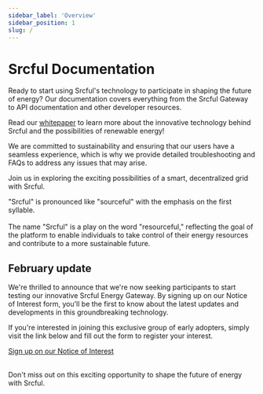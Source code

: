```yaml
---
sidebar_label: 'Overview'
sidebar_position: 1
slug: /
---
```


# Srcful Documentation

Ready to start using Srcful's technology to participate in shaping the future of energy? Our documentation covers everything from the Srcful Gateway to API documentation and other developer resources. 

Read our [whitepaper](/whitepaper/executive-summery/) to learn more about the innovative technology behind Srcful and the possibilities of renewable energy!

We are committed to sustainability and ensuring that our users have a seamless experience, which is why we provide detailed troubleshooting and FAQs to address any issues that may arise.

Join us in exploring the exciting possibilities of a smart, decentralized grid with Srcful.



<div class="alert alert--primary" role="alert">
"Srcful" is pronounced like "sourceful" with the emphasis on the first syllable.<br/><br/>
The name "Srcful" is a play on the word "resourceful," reflecting the goal of the platform to enable individuals to take control of their energy resources and contribute to a more sustainable future.
</div>

## February update

We're thrilled to announce that we're now seeking participants to start testing our innovative Srcful Energy Gateway. By signing up on our Notice of Interest form, you'll be the first to know about the latest updates and developments in this groundbreaking technology.

If you're interested in joining this exclusive group of early adopters, simply visit the link below and fill out the form to register your interest.

<a class="button button--primary" href="https://forms.gle/nAdpEi4oCuNeBHto9">Sign up on our Notice of Interest</a>
<br /><br />

Don't miss out on this exciting opportunity to shape the future of energy with Srcful.